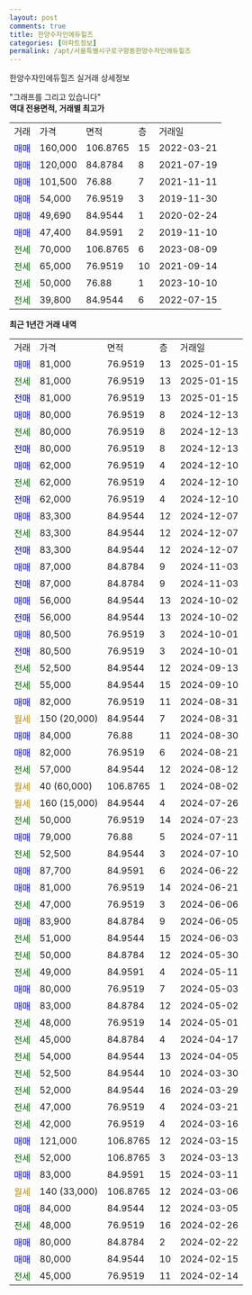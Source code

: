 ```yaml
---
layout: post
comments: true
title: 한양수자인에듀힐즈
categories: [아파트정보]
permalink: /apt/서울특별시구로구항동한양수자인에듀힐즈
---
```


한양수자인에듀힐즈 실거래 상세정보

<script type="text/javascript">
  google.charts.load('current', {'packages':['line', 'corechart']});
  google.charts.setOnLoadCallback(drawChart);

  function drawChart() {
    var data = new google.visualization.DataTable();
    data.addColumn('date', '거래일');
    data.addColumn('number', "매매");
    data.addColumn('number', "전세");
    data.addColumn('number', "전매");

    data.addRows([[new Date(Date.parse("2025-01-15")), 81000, null, null], [new Date(Date.parse("2025-01-15")), null, 81000, null], [new Date(Date.parse("2025-01-15")), null, null, 81000], [new Date(Date.parse("2024-12-13")), 80000, null, null], [new Date(Date.parse("2024-12-13")), null, 80000, null], [new Date(Date.parse("2024-12-13")), null, null, 80000], [new Date(Date.parse("2024-12-10")), 62000, null, null], [new Date(Date.parse("2024-12-10")), null, 62000, null], [new Date(Date.parse("2024-12-10")), null, null, 62000], [new Date(Date.parse("2024-12-07")), 83300, null, null], [new Date(Date.parse("2024-12-07")), null, 83300, null], [new Date(Date.parse("2024-12-07")), null, null, 83300], [new Date(Date.parse("2024-11-03")), 87000, null, null], [new Date(Date.parse("2024-11-03")), null, null, 87000], [new Date(Date.parse("2024-10-02")), 56000, null, null], [new Date(Date.parse("2024-10-02")), null, null, 56000], [new Date(Date.parse("2024-10-01")), 80500, null, null], [new Date(Date.parse("2024-10-01")), null, null, 80500], [new Date(Date.parse("2024-09-13")), null, 52500, null], [new Date(Date.parse("2024-09-10")), null, 55000, null], [new Date(Date.parse("2024-08-31")), 82000, null, null], [new Date(Date.parse("2024-08-31")), null, null, null], [new Date(Date.parse("2024-08-30")), 84000, null, null], [new Date(Date.parse("2024-08-21")), 82000, null, null], [new Date(Date.parse("2024-08-12")), null, 57000, null], [new Date(Date.parse("2024-08-02")), null, null, null], [new Date(Date.parse("2024-07-26")), null, null, null], [new Date(Date.parse("2024-07-23")), null, 50000, null], [new Date(Date.parse("2024-07-11")), 79000, null, null], [new Date(Date.parse("2024-07-10")), null, 52500, null], [new Date(Date.parse("2024-06-22")), 87700, null, null], [new Date(Date.parse("2024-06-21")), 81000, null, null], [new Date(Date.parse("2024-06-06")), null, 47000, null], [new Date(Date.parse("2024-06-05")), 83900, null, null], [new Date(Date.parse("2024-06-03")), null, 51000, null], [new Date(Date.parse("2024-05-30")), null, 50000, null], [new Date(Date.parse("2024-05-11")), null, 49000, null], [new Date(Date.parse("2024-05-03")), 80000, null, null], [new Date(Date.parse("2024-05-02")), 83000, null, null], [new Date(Date.parse("2024-05-01")), null, 48000, null], [new Date(Date.parse("2024-04-17")), null, 45000, null], [new Date(Date.parse("2024-04-05")), null, 54000, null], [new Date(Date.parse("2024-03-30")), null, 52500, null], [new Date(Date.parse("2024-03-29")), null, 52000, null], [new Date(Date.parse("2024-03-21")), null, 47000, null], [new Date(Date.parse("2024-03-16")), null, 42000, null], [new Date(Date.parse("2024-03-15")), 121000, null, null], [new Date(Date.parse("2024-03-13")), null, 52000, null], [new Date(Date.parse("2024-03-11")), 83000, null, null], [new Date(Date.parse("2024-03-06")), null, null, null], [new Date(Date.parse("2024-03-05")), 84000, null, null], [new Date(Date.parse("2024-02-26")), null, 48000, null], [new Date(Date.parse("2024-02-22")), 80000, null, null], [new Date(Date.parse("2024-02-15")), 80000, null, null], [new Date(Date.parse("2024-02-14")), null, 45000, null]]);

    var options = {
      hAxis: {
        format: 'yyyy/MM/dd'
      },    
      lineWidth: 0,
      pointsVisible: true,    
      title: '최근 1년간 유형별 실거래가 분포',
      legend: { position: 'bottom' }
    };

    var formatter = new google.visualization.NumberFormat({pattern:'###,###'} );
    formatter.format(data, 1);
    formatter.format(data, 2);
    
    setTimeout(function() {
        var chart = new google.visualization.LineChart(document.getElementById('columnchart_material'));
        chart.draw(data, (options));
        document.getElementById('loading').style.display = 'none';
    }, 200);
  }
</script>


<div id="loading" style="z-index:20; display: block; margin-left: 0px">"그래프를 그리고 있습니다"</div>
<div id="columnchart_material" style="width: 95%; margin-left: 0px; display: block"></div>
<!-- contents start -->
<b>역대 전용면적, 거래별 최고가</b>
<table class="sortable">
    <tr>
      <td>거래</td>
      <td>가격</td>
      <td>면적</td>
      <td>층</td>
      <td>거래일</td>
    </tr>
        <tr>
          <td><a style="color: blue">매매</a></td>
          <td>160,000</td>
          <td>106.8765</td>
          <td>15</td>
          <td>2022-03-21</td>
        </tr>            <tr>
          <td><a style="color: blue">매매</a></td>
          <td>120,000</td>
          <td>84.8784</td>
          <td>8</td>
          <td>2021-07-19</td>
        </tr>            <tr>
          <td><a style="color: blue">매매</a></td>
          <td>101,500</td>
          <td>76.88</td>
          <td>7</td>
          <td>2021-11-11</td>
        </tr>            <tr>
          <td><a style="color: blue">매매</a></td>
          <td>54,000</td>
          <td>76.9519</td>
          <td>3</td>
          <td>2019-11-30</td>
        </tr>            <tr>
          <td><a style="color: blue">매매</a></td>
          <td>49,690</td>
          <td>84.9544</td>
          <td>1</td>
          <td>2020-02-24</td>
        </tr>            <tr>
          <td><a style="color: blue">매매</a></td>
          <td>47,400</td>
          <td>84.9591</td>
          <td>2</td>
          <td>2019-11-10</td>
        </tr>        
        <tr>
              <td><a style="color: darkgreen">전세</a></td>
              <td>70,000</td>
              <td>106.8765</td>
              <td>6</td>
              <td>2023-08-09</td>
            </tr>            <tr>
              <td><a style="color: darkgreen">전세</a></td>
              <td>65,000</td>
              <td>76.9519</td>
              <td>10</td>
              <td>2021-09-14</td>
            </tr>            <tr>
              <td><a style="color: darkgreen">전세</a></td>
              <td>50,000</td>
              <td>76.88</td>
              <td>1</td>
              <td>2023-10-10</td>
            </tr>            <tr>
              <td><a style="color: darkgreen">전세</a></td>
              <td>39,800</td>
              <td>84.9544</td>
              <td>6</td>
              <td>2022-07-15</td>
            </tr>        
    
</table>

<b>최근 1년간 거래 내역</b>

<table class="sortable">
    <tr>
      <td>거래</td>
      <td>가격</td>
      <td>면적</td>
      <td>층</td>
      <td>거래일</td>
    </tr>
    <tr>
      <td><a style="color: blue">매매</a></td>
      <td>81,000</td>
      <td>76.9519</td>
      <td>13</td>
      <td>2025-01-15</td>
    </tr>          <tr>
      <td><a style="color: darkgreen">전세</a></td>
      <td>81,000</td>
      <td>76.9519</td>
      <td>13</td>
      <td>2025-01-15</td>
    </tr>          <tr>
      <td><a style="color: darkblue">전매</a></td>
      <td>81,000</td>
      <td>76.9519</td>
      <td>13</td>
      <td>2025-01-15</td>
    </tr>          <tr>
      <td><a style="color: blue">매매</a></td>
      <td>80,000</td>
      <td>76.9519</td>
      <td>8</td>
      <td>2024-12-13</td>
    </tr>          <tr>
      <td><a style="color: darkgreen">전세</a></td>
      <td>80,000</td>
      <td>76.9519</td>
      <td>8</td>
      <td>2024-12-13</td>
    </tr>          <tr>
      <td><a style="color: darkblue">전매</a></td>
      <td>80,000</td>
      <td>76.9519</td>
      <td>8</td>
      <td>2024-12-13</td>
    </tr>          <tr>
      <td><a style="color: blue">매매</a></td>
      <td>62,000</td>
      <td>76.9519</td>
      <td>4</td>
      <td>2024-12-10</td>
    </tr>          <tr>
      <td><a style="color: darkgreen">전세</a></td>
      <td>62,000</td>
      <td>76.9519</td>
      <td>4</td>
      <td>2024-12-10</td>
    </tr>          <tr>
      <td><a style="color: darkblue">전매</a></td>
      <td>62,000</td>
      <td>76.9519</td>
      <td>4</td>
      <td>2024-12-10</td>
    </tr>          <tr>
      <td><a style="color: blue">매매</a></td>
      <td>83,300</td>
      <td>84.9544</td>
      <td>12</td>
      <td>2024-12-07</td>
    </tr>          <tr>
      <td><a style="color: darkgreen">전세</a></td>
      <td>83,300</td>
      <td>84.9544</td>
      <td>12</td>
      <td>2024-12-07</td>
    </tr>          <tr>
      <td><a style="color: darkblue">전매</a></td>
      <td>83,300</td>
      <td>84.9544</td>
      <td>12</td>
      <td>2024-12-07</td>
    </tr>          <tr>
      <td><a style="color: blue">매매</a></td>
      <td>87,000</td>
      <td>84.8784</td>
      <td>9</td>
      <td>2024-11-03</td>
    </tr>          <tr>
      <td><a style="color: darkblue">전매</a></td>
      <td>87,000</td>
      <td>84.8784</td>
      <td>9</td>
      <td>2024-11-03</td>
    </tr>          <tr>
      <td><a style="color: blue">매매</a></td>
      <td>56,000</td>
      <td>84.9544</td>
      <td>13</td>
      <td>2024-10-02</td>
    </tr>          <tr>
      <td><a style="color: darkblue">전매</a></td>
      <td>56,000</td>
      <td>84.9544</td>
      <td>13</td>
      <td>2024-10-02</td>
    </tr>          <tr>
      <td><a style="color: blue">매매</a></td>
      <td>80,500</td>
      <td>76.9519</td>
      <td>3</td>
      <td>2024-10-01</td>
    </tr>          <tr>
      <td><a style="color: darkblue">전매</a></td>
      <td>80,500</td>
      <td>76.9519</td>
      <td>3</td>
      <td>2024-10-01</td>
    </tr>          <tr>
      <td><a style="color: darkgreen">전세</a></td>
      <td>52,500</td>
      <td>84.9544</td>
      <td>12</td>
      <td>2024-09-13</td>
    </tr>          <tr>
      <td><a style="color: darkgreen">전세</a></td>
      <td>55,000</td>
      <td>84.9544</td>
      <td>15</td>
      <td>2024-09-10</td>
    </tr>          <tr>
      <td><a style="color: blue">매매</a></td>
      <td>82,000</td>
      <td>76.9519</td>
      <td>11</td>
      <td>2024-08-31</td>
    </tr>          <tr>
      <td><a style="color: darkgoldenrod">월세</a></td>
      <td>150 (20,000)</td>
      <td>84.9544</td>
      <td>7</td>
      <td>2024-08-31</td>
    </tr>          <tr>
      <td><a style="color: blue">매매</a></td>
      <td>84,000</td>
      <td>76.88</td>
      <td>11</td>
      <td>2024-08-30</td>
    </tr>          <tr>
      <td><a style="color: blue">매매</a></td>
      <td>82,000</td>
      <td>76.9519</td>
      <td>6</td>
      <td>2024-08-21</td>
    </tr>          <tr>
      <td><a style="color: darkgreen">전세</a></td>
      <td>57,000</td>
      <td>84.9544</td>
      <td>12</td>
      <td>2024-08-12</td>
    </tr>          <tr>
      <td><a style="color: darkgoldenrod">월세</a></td>
      <td>40 (60,000)</td>
      <td>106.8765</td>
      <td>1</td>
      <td>2024-08-02</td>
    </tr>          <tr>
      <td><a style="color: darkgoldenrod">월세</a></td>
      <td>160 (15,000)</td>
      <td>84.9544</td>
      <td>4</td>
      <td>2024-07-26</td>
    </tr>          <tr>
      <td><a style="color: darkgreen">전세</a></td>
      <td>50,000</td>
      <td>76.9519</td>
      <td>14</td>
      <td>2024-07-23</td>
    </tr>          <tr>
      <td><a style="color: blue">매매</a></td>
      <td>79,000</td>
      <td>76.88</td>
      <td>5</td>
      <td>2024-07-11</td>
    </tr>          <tr>
      <td><a style="color: darkgreen">전세</a></td>
      <td>52,500</td>
      <td>84.9544</td>
      <td>3</td>
      <td>2024-07-10</td>
    </tr>          <tr>
      <td><a style="color: blue">매매</a></td>
      <td>87,700</td>
      <td>84.9591</td>
      <td>6</td>
      <td>2024-06-22</td>
    </tr>          <tr>
      <td><a style="color: blue">매매</a></td>
      <td>81,000</td>
      <td>76.9519</td>
      <td>14</td>
      <td>2024-06-21</td>
    </tr>          <tr>
      <td><a style="color: darkgreen">전세</a></td>
      <td>47,000</td>
      <td>76.9519</td>
      <td>3</td>
      <td>2024-06-06</td>
    </tr>          <tr>
      <td><a style="color: blue">매매</a></td>
      <td>83,900</td>
      <td>84.8784</td>
      <td>9</td>
      <td>2024-06-05</td>
    </tr>          <tr>
      <td><a style="color: darkgreen">전세</a></td>
      <td>51,000</td>
      <td>84.9544</td>
      <td>15</td>
      <td>2024-06-03</td>
    </tr>          <tr>
      <td><a style="color: darkgreen">전세</a></td>
      <td>50,000</td>
      <td>84.8784</td>
      <td>12</td>
      <td>2024-05-30</td>
    </tr>          <tr>
      <td><a style="color: darkgreen">전세</a></td>
      <td>49,000</td>
      <td>84.9591</td>
      <td>4</td>
      <td>2024-05-11</td>
    </tr>          <tr>
      <td><a style="color: blue">매매</a></td>
      <td>80,000</td>
      <td>76.9519</td>
      <td>7</td>
      <td>2024-05-03</td>
    </tr>          <tr>
      <td><a style="color: blue">매매</a></td>
      <td>83,000</td>
      <td>84.8784</td>
      <td>12</td>
      <td>2024-05-02</td>
    </tr>          <tr>
      <td><a style="color: darkgreen">전세</a></td>
      <td>48,000</td>
      <td>76.9519</td>
      <td>14</td>
      <td>2024-05-01</td>
    </tr>          <tr>
      <td><a style="color: darkgreen">전세</a></td>
      <td>45,000</td>
      <td>84.8784</td>
      <td>4</td>
      <td>2024-04-17</td>
    </tr>          <tr>
      <td><a style="color: darkgreen">전세</a></td>
      <td>54,000</td>
      <td>84.9544</td>
      <td>13</td>
      <td>2024-04-05</td>
    </tr>          <tr>
      <td><a style="color: darkgreen">전세</a></td>
      <td>52,500</td>
      <td>84.9544</td>
      <td>10</td>
      <td>2024-03-30</td>
    </tr>          <tr>
      <td><a style="color: darkgreen">전세</a></td>
      <td>52,000</td>
      <td>84.9544</td>
      <td>16</td>
      <td>2024-03-29</td>
    </tr>          <tr>
      <td><a style="color: darkgreen">전세</a></td>
      <td>47,000</td>
      <td>76.9519</td>
      <td>4</td>
      <td>2024-03-21</td>
    </tr>          <tr>
      <td><a style="color: darkgreen">전세</a></td>
      <td>42,000</td>
      <td>76.9519</td>
      <td>4</td>
      <td>2024-03-16</td>
    </tr>          <tr>
      <td><a style="color: blue">매매</a></td>
      <td>121,000</td>
      <td>106.8765</td>
      <td>12</td>
      <td>2024-03-15</td>
    </tr>          <tr>
      <td><a style="color: darkgreen">전세</a></td>
      <td>52,000</td>
      <td>106.8765</td>
      <td>3</td>
      <td>2024-03-13</td>
    </tr>          <tr>
      <td><a style="color: blue">매매</a></td>
      <td>83,000</td>
      <td>84.9591</td>
      <td>15</td>
      <td>2024-03-11</td>
    </tr>          <tr>
      <td><a style="color: darkgoldenrod">월세</a></td>
      <td>140 (33,000)</td>
      <td>106.8765</td>
      <td>12</td>
      <td>2024-03-06</td>
    </tr>          <tr>
      <td><a style="color: blue">매매</a></td>
      <td>84,000</td>
      <td>84.9544</td>
      <td>12</td>
      <td>2024-03-05</td>
    </tr>          <tr>
      <td><a style="color: darkgreen">전세</a></td>
      <td>48,000</td>
      <td>76.9519</td>
      <td>16</td>
      <td>2024-02-26</td>
    </tr>          <tr>
      <td><a style="color: blue">매매</a></td>
      <td>80,000</td>
      <td>84.8784</td>
      <td>2</td>
      <td>2024-02-22</td>
    </tr>          <tr>
      <td><a style="color: blue">매매</a></td>
      <td>80,000</td>
      <td>84.9544</td>
      <td>10</td>
      <td>2024-02-15</td>
    </tr>          <tr>
      <td><a style="color: darkgreen">전세</a></td>
      <td>45,000</td>
      <td>76.9519</td>
      <td>11</td>
      <td>2024-02-14</td>
    </tr>      </table>
<!-- contents end -->    

